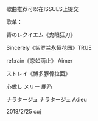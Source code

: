 歌曲推荐可以在ISSUES上提交

歌单：

青のレクイエム《鬼眼狂刀》

Sincerely《紫罗兰永恒花园》TRUE

ref:rain《恋如雨止》 Aimer

ストレイ《博多豚骨拉面》

心做し メリー 鹿乃

ナラタージュ ナラタージュ Adieu

2018/2/25 cuj
